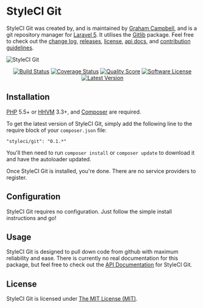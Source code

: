 StyleCI Git
===========

StyleCI Git was created by, and is maintained by [Graham Campbell](https://github.com/GrahamCampbell), and is a git repository manager for [Laravel 5](http://laravel.com). It utilises the [Gitlib](https://github.com/gitonomy/gitlib) package. Feel free to check out the [change log](CHANGELOG.md), [releases](https://github.com/StyleCI/Git/releases), [license](LICENSE), [api docs](http://docs.grahamjcampbell.co.uk), and [contribution guidelines](CONTRIBUTING.md).

![StyleCI Git](https://cloud.githubusercontent.com/assets/2829600/5062952/c2a779c6-6dca-11e4-9fe2-24596822f7a8.PNG)

<p align="center">
<a href="https://travis-ci.org/StyleCI/Git"><img src="https://img.shields.io/travis/StyleCI/Git/master.svg?style=flat-square" alt="Build Status"></img></a>
<a href="https://scrutinizer-ci.com/g/StyleCI/Git/code-structure"><img src="https://img.shields.io/scrutinizer/coverage/g/StyleCI/Git.svg?style=flat-square" alt="Coverage Status"></img></a>
<a href="https://scrutinizer-ci.com/g/StyleCI/Git"><img src="https://img.shields.io/scrutinizer/g/StyleCI/Git.svg?style=flat-square" alt="Quality Score"></img></a>
<a href="LICENSE"><img src="https://img.shields.io/badge/license-MIT-brightgreen.svg?style=flat-square" alt="Software License"></img></a>
<a href="https://github.com/StyleCI/Git/releases"><img src="https://img.shields.io/github/release/StyleCI/Git.svg?style=flat-square" alt="Latest Version"></img></a>
</p>


## Installation

[PHP](https://php.net) 5.5+ or [HHVM](http://hhvm.com) 3.3+, and [Composer](https://getcomposer.org) are required.

To get the latest version of StyleCI Git, simply add the following line to the require block of your `composer.json` file:

```
"styleci/git": "0.1.*"
```

You'll then need to run `composer install` or `composer update` to download it and have the autoloader updated.

Once StyleCI Git is installed, you're done. There are no service providers to register.


## Configuration

StyleCI Git requires no configuration. Just follow the simple install instructions and go!


## Usage

StyleCI Git is designed to pull down code from github with maximum reliability and ease. There is currently no real documentation for this package, but feel free to check out the [API Documentation](http://docs.grahamjcampbell.co.uk) for StyleCI Git.


## License

StyleCI Git is licensed under [The MIT License (MIT)](LICENSE).

